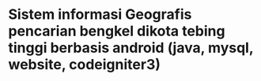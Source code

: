 # Sistem informasi Geografis pencarian bengkel dikota tebing tinggi berbasis android (java, mysql, website, codeigniter3)
